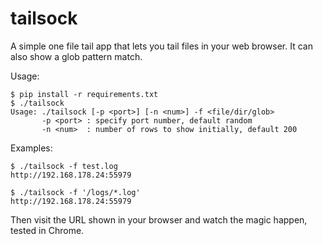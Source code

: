 # tailsock
A simple one file tail app that lets you tail files in your web browser.  It can also show a glob pattern match.

Usage:
````
$ pip install -r requirements.txt
$ ./tailsock
Usage: ./tailsock [-p <port>] [-n <num>] -f <file/dir/glob>
       -p <port> : specify port number, default random
       -n <num>  : number of rows to show initially, default 200
````

Examples:
````
$ ./tailsock -f test.log
http://192.168.178.24:55979

$ ./tailsock -f '/logs/*.log'
http://192.168.178.24:55979
````
Then visit the URL shown in your browser and watch the magic happen, tested in Chrome.
